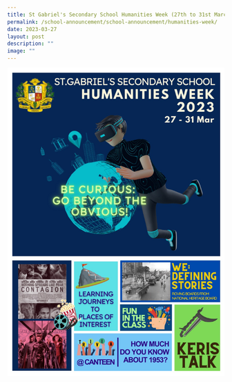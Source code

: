 ```yaml
---
title: St Gabriel's Secondary School Humanities Week (27th to 31st March 2023)
permalink: /school-announcement/school-announcement/humanities-week/
date: 2023-03-27
layout: post
description: ""
image: ""
---
```

![](/images/School%20Announcement/2023/St%20Gabriel's%20Secondary%20School%20Humanities%20Week.jpeg)